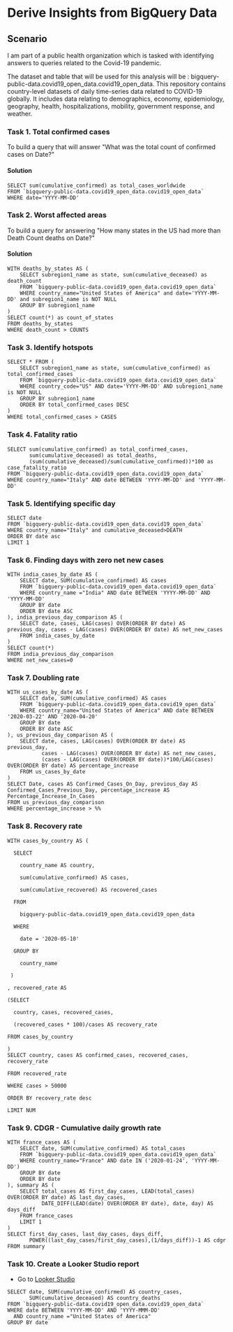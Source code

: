 # Derive Insights from BigQuery Data

## Scenario
I am part of a public health organization which is tasked with identifying answers to queries related to the Covid-19 pandemic.

The dataset and table that will be used for this analysis will be : bigquery-public-data.covid19_open_data.covid19_open_data. This repository contains country-level datasets of daily time-series data related to COVID-19 globally. It includes data relating to demographics, economy, epidemiology, geography, health, hospitalizations, mobility, government response, and weather.

### Task 1. Total confirmed cases
To build a query that will answer "What was the total count of confirmed cases on Date?"

#### Solution
```
SELECT sum(cumulative_confirmed) as total_cases_worldwide
FROM `bigquery-public-data.covid19_open_data.covid19_open_data`
WHERE date='YYYY-MM-DD'
```
### Task 2. Worst affected areas
To build a query for answering "How many states in the US had more than Death Count deaths on Date?"

#### Solution
```
WITH deaths_by_states AS (
    SELECT subregion1_name as state, sum(cumulative_deceased) as death_count
    FROM `bigquery-public-data.covid19_open_data.covid19_open_data`
    WHERE country_name="United States of America" and date='YYYY-MM-DD' and subregion1_name is NOT NULL
    GROUP BY subregion1_name
)
SELECT count(*) as count_of_states
FROM deaths_by_states
WHERE death_count > COUNTS
```
### Task 3. Identify hotspots

```
SELECT * FROM (
    SELECT subregion1_name as state, sum(cumulative_confirmed) as total_confirmed_cases
    FROM `bigquery-public-data.covid19_open_data.covid19_open_data`
    WHERE country_code="US" AND date='YYYY-MM-DD' AND subregion1_name is NOT NULL
    GROUP BY subregion1_name
    ORDER BY total_confirmed_cases DESC
)
WHERE total_confirmed_cases > CASES
```

### Task 4. Fatality ratio

```
SELECT sum(cumulative_confirmed) as total_confirmed_cases,
       sum(cumulative_deceased) as total_deaths,
       (sum(cumulative_deceased)/sum(cumulative_confirmed))*100 as case_fatality_ratio
FROM `bigquery-public-data.covid19_open_data.covid19_open_data`
WHERE country_name="Italy" AND date BETWEEN 'YYYY-MM-DD' and 'YYYY-MM-DD'
```

### Task 5. Identifying specific day

```
SELECT date
FROM `bigquery-public-data.covid19_open_data.covid19_open_data`
WHERE country_name="Italy" and cumulative_deceased>DEATH
ORDER BY date asc
LIMIT 1
```
### Task 6. Finding days with zero net new cases

```
WITH india_cases_by_date AS (
    SELECT date, SUM(cumulative_confirmed) AS cases
    FROM `bigquery-public-data.covid19_open_data.covid19_open_data`
    WHERE country_name ="India" AND date BETWEEN 'YYYY-MM-DD' AND 'YYYY-MM-DD'
    GROUP BY date
    ORDER BY date ASC
), india_previous_day_comparison AS (
    SELECT date, cases, LAG(cases) OVER(ORDER BY date) AS previous_day, cases - LAG(cases) OVER(ORDER BY date) AS net_new_cases
    FROM india_cases_by_date
)
SELECT count(*)
FROM india_previous_day_comparison
WHERE net_new_cases=0
```

### Task 7. Doubling rate

```
WITH us_cases_by_date AS (
    SELECT date, SUM(cumulative_confirmed) AS cases
    FROM `bigquery-public-data.covid19_open_data.covid19_open_data`
    WHERE country_name="United States of America" AND date BETWEEN '2020-03-22' AND '2020-04-20'
    GROUP BY date
    ORDER BY date ASC
), us_previous_day_comparison AS (
    SELECT date, cases, LAG(cases) OVER(ORDER BY date) AS previous_day,
           cases - LAG(cases) OVER(ORDER BY date) AS net_new_cases,
           (cases - LAG(cases) OVER(ORDER BY date))*100/LAG(cases) OVER(ORDER BY date) AS percentage_increase
    FROM us_cases_by_date
)
SELECT Date, cases AS Confirmed_Cases_On_Day, previous_day AS Confirmed_Cases_Previous_Day, percentage_increase AS Percentage_Increase_In_Cases
FROM us_previous_day_comparison
WHERE percentage_increase > %%
```

### Task 8. Recovery rate

```
WITH cases_by_country AS (

  SELECT

    country_name AS country,

    sum(cumulative_confirmed) AS cases,

    sum(cumulative_recovered) AS recovered_cases

  FROM

    bigquery-public-data.covid19_open_data.covid19_open_data

  WHERE

    date = '2020-05-10'

  GROUP BY

    country_name

 )

, recovered_rate AS

(SELECT

  country, cases, recovered_cases,

  (recovered_cases * 100)/cases AS recovery_rate

FROM cases_by_country

)
SELECT country, cases AS confirmed_cases, recovered_cases, recovery_rate

FROM recovered_rate

WHERE cases > 50000

ORDER BY recovery_rate desc

LIMIT NUM
```

### Task 9. CDGR - Cumulative daily growth rate

```
WITH france_cases AS (
    SELECT date, SUM(cumulative_confirmed) AS total_cases
    FROM `bigquery-public-data.covid19_open_data.covid19_open_data`
    WHERE country_name="France" AND date IN ('2020-01-24', 'YYYY-MM-DD')
    GROUP BY date
    ORDER BY date
), summary AS (
    SELECT total_cases AS first_day_cases, LEAD(total_cases) OVER(ORDER BY date) AS last_day_cases,
           DATE_DIFF(LEAD(date) OVER(ORDER BY date), date, day) AS days_diff
    FROM france_cases
    LIMIT 1
)
SELECT first_day_cases, last_day_cases, days_diff,
       POWER((last_day_cases/first_day_cases),(1/days_diff))-1 AS cdgr
FROM summary
```

### Task 10. Create a Looker Studio report

* Go to [Looker Studio](https://datastudio.google.com/)

```
SELECT date, SUM(cumulative_confirmed) AS country_cases,
       SUM(cumulative_deceased) AS country_deaths
FROM `bigquery-public-data.covid19_open_data.covid19_open_data`
WHERE date BETWEEN 'YYYY-MM-DD' AND 'YYYY-MMM-DD'
  AND country_name ="United States of America"
GROUP BY date
```